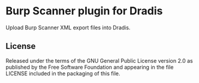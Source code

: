 # Burp Scanner plugin for Dradis


Upload Burp Scanner XML export files into Dradis.


## License

Released under the terms of the GNU General Public License version 2.0 as published by the Free Software Foundation and appearing in the file LICENSE included in the packaging of this file.
